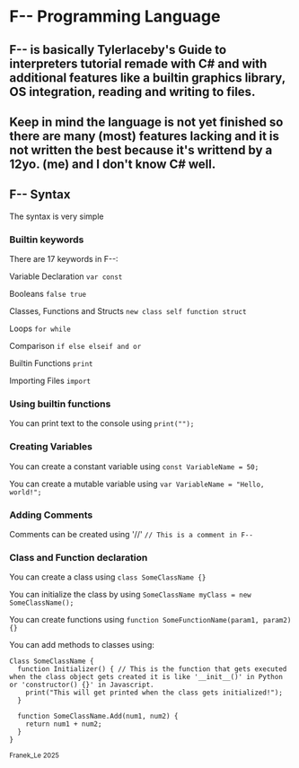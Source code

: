# F-- Programming Language
## F-- is basically Tylerlaceby's Guide to interpreters tutorial remade with C# and with additional features like a builtin graphics library, OS integration, reading and writing to files.

## Keep in mind the language is not yet finished so there are many (most) features lacking and it is not written the best because it's writtend by a 12yo. (me) and I don't know C# well.

## F-- Syntax
The syntax is very simple

### Builtin keywords
There are 17 keywords in F--:

Variable Declaration
```var const```

Booleans
```false true```

Classes, Functions and Structs
```new class self function struct```

Loops
```for while```

Comparison
```if else elseif and or```

Builtin Functions
```print```

Importing Files
```import```

### Using builtin functions
You can print text to the console using ```print("");```

### Creating Variables
You can create a constant variable using ```const VariableName = 50;```

You can create a mutable variable using ```var VariableName = "Hello, world!";```

### Adding Comments
Comments can be created using '//' ```// This is a comment in F--```

### Class and Function declaration
You can create a class using ```class SomeClassName {}```

You can initialize the class by using ```SomeClassName myClass = new SomeClassName();```

You can create functions using  ```function SomeFunctionName(param1, param2) {}```

You can add methods to classes using:
```
Class SomeClassName {
  function Initializer() { // This is the function that gets executed when the class object gets created it is like '__init__()' in Python or 'constructor() {}' in Javascript.
    print("This will get printed when the class gets initialized!");
  }

  function SomeClassName.Add(num1, num2) {
    return num1 + num2;
  }
}
```
<sub>Franek_Le 2025</sub>
